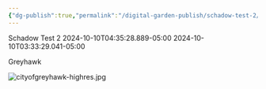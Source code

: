 ```yaml
---
{"dg-publish":true,"permalink":"/digital-garden-publish/schadow-test-2/"}
---
```


Schadow Test 2
2024-10-10T04:35:28.889-05:00
2024-10-10T03:33:29.041-05:00

Greyhawk

![cityofgreyhawk-highres.jpg](/img/user/z_Assets/Unsorted/cityofgreyhawk-highres.jpg)